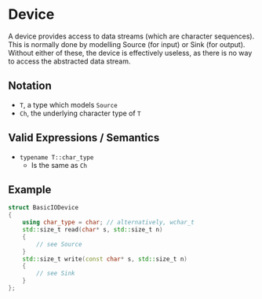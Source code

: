 # Device

A device provides access to data streams (which are character sequences). This
is normally done by modelling Source (for input) or Sink (for output). Without
either of these, the device is effectively useless, as there is no way to access
the abstracted data stream.

## Notation

- `T`, a type which models `Source`
- `Ch`, the underlying character type of `T`

## Valid Expressions / Semantics

- `typename T::char_type`
	- Is the same as `Ch`

## Example

``` c++
struct BasicIODevice
{
	using char_type = char; // alternatively, wchar_t
	std::size_t read(char* s, std::size_t n)
	{
		// see Source
	}
	std::size_t write(const char* s, std::size_t n)
	{
		// see Sink
	}
};
```
